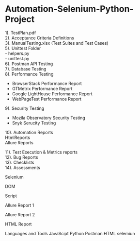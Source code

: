 # Automation-Selenium-Python-Project

1). TestPlan.pdf </br>
2). Acceptance Criteria Definitions </br>
3). ManualTesting.xlsx (Test Suites and Test Cases)</br>
5). Unittest Folder </br>
     - helpers.py </br>
     - unittest.py </br>
6). Postman API Testing </br>
7). Database Testing </br>
8). Performance Testing </br>
- BrowserStack Performance Report </br>
- GTMetrix Performance Report </br>
- Google LightHouse Performance Report </br>
- WebPageTest Performance Report </br>

9). Security Testing </br>
- Mozila Observatory Security Testing </br>
- Snyk Serucity Testing </br>

10). Automation Reports </br>
HtmlReports </br>
Allure Reports </br>

11). Test Execution & Metrics reports </br>
12). Bug Reports </br>
13). Checklists </br>
14). Assessments </br>

Selenium

DOM

Script

Allure Report 1

Allure Report 2

HTML Report

Languages and Tools
JavaScipt Python Postman HTML selemiun



